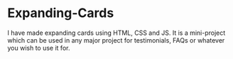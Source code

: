 # Expanding-Cards
I have made expanding cards using HTML, CSS and JS. It is a mini-project which can be used in any major project for testimonials, FAQs or whatever you wish to use it for.

